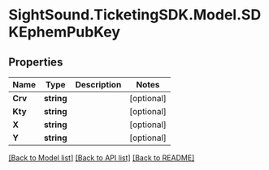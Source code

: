 # SightSound.TicketingSDK.Model.SDKEphemPubKey

## Properties

Name | Type | Description | Notes
------------ | ------------- | ------------- | -------------
**Crv** | **string** |  | [optional] 
**Kty** | **string** |  | [optional] 
**X** | **string** |  | [optional] 
**Y** | **string** |  | [optional] 

[[Back to Model list]](../README.md#documentation-for-models) [[Back to API list]](../README.md#documentation-for-api-endpoints) [[Back to README]](../README.md)


